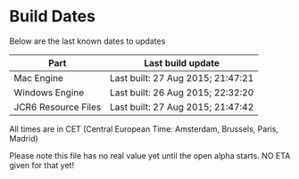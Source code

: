 # Build Dates

Below are the last known dates to updates

Part | Last build update
-----|-----
Mac Engine | Last built: 27 Aug 2015; 21:47:21
Windows Engine | Last built: 26 Aug 2015; 22:32:20
JCR6 Resource Files | Last built: 27 Aug 2015; 21:47:42
All times are in CET (Central European Time: Amsterdam, Brussels, Paris, Madrid)


Please note this file has no real value yet until the open alpha starts. NO ETA given for that yet!
